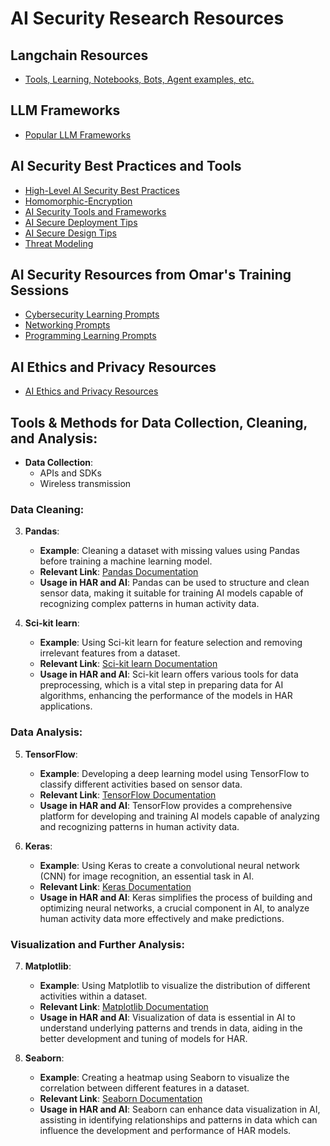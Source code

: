 # AI Security Research Resources

## Langchain Resources
- [Tools, Learning, Notebooks, Bots, Agent examples, etc.](https://github.com/The-Art-of-Hacking/h4cker/blob/master/ai_research/LangChain/README.md)

## LLM Frameworks
- [Popular LLM Frameworks](https://github.com/The-Art-of-Hacking/h4cker/tree/master/ai_research/LLM-frameworks)
  
## AI Security Best Practices and Tools
- [High-Level AI Security Best Practices](<AI Security Best Practices/AI-security-tools-and-frameworks.md>)
- [Homomorphic-Encryption](<AI Security Best Practices/homomorphic-encryption.md>)
- [AI Security Tools and Frameworks](<AI Security Best Practices/AI-security-tools-and-frameworks.md>)
- [AI Secure Deployment Tips](<AI Security Best Practices/secure-deployment.md>)
- [AI Secure Design Tips](<AI Security Best Practices/secure-design.md>)
- [Threat Modeling](<AI Security Best Practices/threat-modeling.md>)

## AI Security Resources from Omar's Training Sessions
- [Cybersecurity Learning Prompts](https://github.com/santosomar/chatgpt-cybersecurity-prompts)
- [Networking Prompts](https://github.com/santosomar/chatgpt-networking-prompts)
- [Programming Learning Prompts](https://github.com/santosomar/chatgpt-programming-prompts)

## AI Ethics and Privacy Resources
- [AI Ethics and Privacy Resources](https://github.com/The-Art-of-Hacking/h4cker/tree/master/ai_research/ethics_privacy)

## Tools & Methods for Data Collection, Cleaning, and Analysis:

- **Data Collection**:
  - APIs and SDKs
  - Wireless transmission

### Data Cleaning:

3. **Pandas**:
   - **Example**: Cleaning a dataset with missing values using Pandas before training a machine learning model.
   - **Relevant Link**: [Pandas Documentation](https://pandas.pydata.org/pandas-docs/stable/index.html)
   - **Usage in HAR and AI**: Pandas can be used to structure and clean sensor data, making it suitable for training AI models capable of recognizing complex patterns in human activity data.

4. **Sci-kit learn**:
   - **Example**: Using Sci-kit learn for feature selection and removing irrelevant features from a dataset.
   - **Relevant Link**: [Sci-kit learn Documentation](https://scikit-learn.org/stable/)
   - **Usage in HAR and AI**: Sci-kit learn offers various tools for data preprocessing, which is a vital step in preparing data for AI algorithms, enhancing the performance of the models in HAR applications.

### Data Analysis:

5. **TensorFlow**:
   - **Example**: Developing a deep learning model using TensorFlow to classify different activities based on sensor data.
   - **Relevant Link**: [TensorFlow Documentation](https://www.tensorflow.org/learn)
   - **Usage in HAR and AI**: TensorFlow provides a comprehensive platform for developing and training AI models capable of analyzing and recognizing patterns in human activity data.

6. **Keras**:
   - **Example**: Using Keras to create a convolutional neural network (CNN) for image recognition, an essential task in AI.
   - **Relevant Link**: [Keras Documentation](https://keras.io/getting_started/intro_to_keras_for_engineers/)
   - **Usage in HAR and AI**: Keras simplifies the process of building and optimizing neural networks, a crucial component in AI, to analyze human activity data more effectively and make predictions.

### Visualization and Further Analysis:

7. **Matplotlib**:
   - **Example**: Using Matplotlib to visualize the distribution of different activities within a dataset.
   - **Relevant Link**: [Matplotlib Documentation](https://matplotlib.org/stable/contents.html)
   - **Usage in HAR and AI**: Visualization of data is essential in AI to understand underlying patterns and trends in data, aiding in the better development and tuning of models for HAR.

8. **Seaborn**:
   - **Example**: Creating a heatmap using Seaborn to visualize the correlation between different features in a dataset.
   - **Relevant Link**: [Seaborn Documentation](https://seaborn.pydata.org/)
   - **Usage in HAR and AI**: Seaborn can enhance data visualization in AI, assisting in identifying relationships and patterns in data which can influence the development and performance of HAR models.

